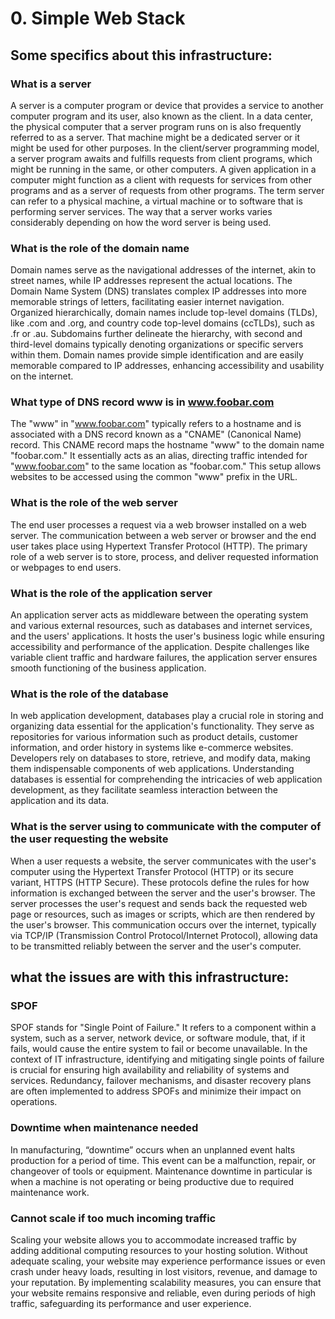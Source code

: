 # 0. Simple Web Stack


## Some specifics about this infrastructure:


### What is a server
A server is a computer program or device that provides a service to another computer program and its user, also known as the client. In a data center, the physical computer that a server program runs on is also frequently referred to as a server. That machine might be a dedicated server or it might be used for other purposes.
In the client/server programming model, a server program awaits and fulfills requests from client programs, which might be running in the same, or other computers. A given application in a computer might function as a client with requests for services from other programs and as a server of requests from other programs.
The term server can refer to a physical machine, a virtual machine or to software that is performing server services. The way that a server works varies considerably depending on how the word server is being used.

### What is the role of the domain name
Domain names serve as the navigational addresses of the internet, akin to street names, while IP addresses represent the actual locations. The Domain Name System (DNS) translates complex IP addresses into more memorable strings of letters, facilitating easier internet navigation. Organized hierarchically, domain names include top-level domains (TLDs), like .com and .org, and country code top-level domains (ccTLDs), such as .fr or .au. Subdomains further delineate the hierarchy, with second and third-level domains typically denoting organizations or specific servers within them. Domain names provide simple identification and are easily memorable compared to IP addresses, enhancing accessibility and usability on the internet.

### What type of DNS record www is in www.foobar.com
The "www" in "www.foobar.com" typically refers to a hostname and is associated with a DNS record known as a "CNAME" (Canonical Name) record. This CNAME record maps the hostname "www" to the domain name "foobar.com." It essentially acts as an alias, directing traffic intended for "www.foobar.com" to the same location as "foobar.com." This setup allows websites to be accessed using the common "www" prefix in the URL.

### What is the role of the web server
The end user processes a request via a web browser installed on a web server. The communication between a web server or browser and the end user takes place using Hypertext Transfer Protocol (HTTP). The primary role of a web server is to store, process, and deliver requested information or webpages to end users.

### What is the role of the application server
An application server acts as middleware between the operating system and various external resources, such as databases and internet services, and the users' applications. It hosts the user's business logic while ensuring accessibility and performance of the application. Despite challenges like variable client traffic and hardware failures, the application server ensures smooth functioning of the business application.

### What is the role of the database
In web application development, databases play a crucial role in storing and organizing data essential for the application's functionality. They serve as repositories for various information such as product details, customer information, and order history in systems like e-commerce websites. Developers rely on databases to store, retrieve, and modify data, making them indispensable components of web applications. Understanding databases is essential for comprehending the intricacies of web application development, as they facilitate seamless interaction between the application and its data.

### What is the server using to communicate with the computer of the user requesting the website
When a user requests a website, the server communicates with the user's computer using the Hypertext Transfer Protocol (HTTP) or its secure variant, HTTPS (HTTP Secure). These protocols define the rules for how information is exchanged between the server and the user's browser. The server processes the user's request and sends back the requested web page or resources, such as images or scripts, which are then rendered by the user's browser. This communication occurs over the internet, typically via TCP/IP (Transmission Control Protocol/Internet Protocol), allowing data to be transmitted reliably between the server and the user's computer.


## what the issues are with this infrastructure:


### SPOF
SPOF stands for "Single Point of Failure." It refers to a component within a system, such as a server, network device, or software module, that, if it fails, would cause the entire system to fail or become unavailable. In the context of IT infrastructure, identifying and mitigating single points of failure is crucial for ensuring high availability and reliability of systems and services. Redundancy, failover mechanisms, and disaster recovery plans are often implemented to address SPOFs and minimize their impact on operations.

### Downtime when maintenance needed
In manufacturing, “downtime” occurs when an unplanned event halts production for a period of time. This event can be a malfunction, repair, or changeover of tools or equipment. Maintenance downtime in particular is when a machine is not operating or being productive due to required maintenance work.

### Cannot scale if too much incoming traffic
Scaling your website allows you to accommodate increased traffic by adding additional computing resources to your hosting solution. Without adequate scaling, your website may experience performance issues or even crash under heavy loads, resulting in lost visitors, revenue, and damage to your reputation. By implementing scalability measures, you can ensure that your website remains responsive and reliable, even during periods of high traffic, safeguarding its performance and user experience.
